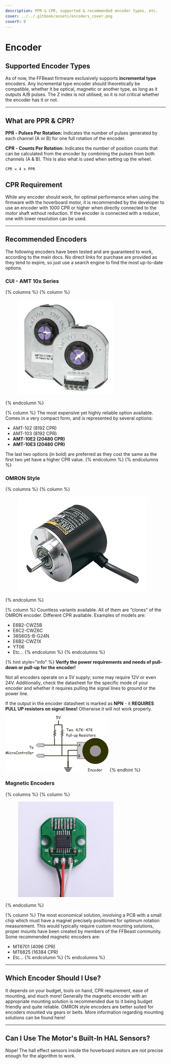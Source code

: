 ```yaml
---
description: PPR & CPR, supported & recommended encoder types, etc.
cover: ../../.gitbook/assets/encoders_cover.png
coverY: 0
---
```


# Encoder

## Supported Encoder Types

As of now, the FFBeast firmware exclusively supports **incremental type** encoders. Any incremental type encoder should theoretically be compatible, whether it be optical, magnetic or another type, as long as it outputs A/B pulses. The Z index is not utilised, so it is not critical whether the encoder has it or not.

***

## What are PPR & CPR?

**PPR** **- Pulses Per Rotation:** Indicates the number of pulses generated by each channel (A or B) for one full rotation of the encoder.

**CPR** **- Counts Per Rotation:** Indicates the number of position counts that can be calculated from the encoder by combining the pulses from both channels (A & B). This is also what is used when setting up the wheel.

```
CPR = 4 x PPR
```

## CPR Requirement

While any encoder should work, for optimal performance when using the firmware with the hoverboard motor, it is recommended by the developer to use an encoder with 1000 CPR or higher when directly connected to the motor shaft without reduction. If the encoder is connected with a reducer, one with lower resolution can be used.

***

## Recommended Encoders

The following encoders have been tested and are guaranteed to work, according to the main docs. No direct links for purchase are provided as they tend to expire, so just use a search engine to find the most up-to-date options.

### CUI - AMT 10x Series

{% columns %}
{% column %}
<figure><img src="../../.gitbook/assets/AMT 10x Encoder.png" alt=""><figcaption></figcaption></figure>
{% endcolumn %}

{% column %}
The most expensive yet highly reliable option available. Comes in a very compact form, and is represented by several options:

* AMT-102 (8192 CPR)
* AMT-103 (8192 CPR)
* **AMT-10E2 (20480 CPR)**
* **AMT-10E3 (20480 CPR)**

The last two options (in bold) are preferred as they cost the same as the first two yet have a higher CPR value.
{% endcolumn %}
{% endcolumns %}

### OMRON Style

{% columns %}
{% column %}
<figure><img src="../../.gitbook/assets/omronencoder.jpg" alt=""><figcaption></figcaption></figure>
{% endcolumn %}

{% column %}
Countless variants available. All of them are “clones” of the OMRON encoder. Different CPR available. Examples of models are:

* E6B2-CWZ5B
* E6C2-CWZ6C
* 38S6G5-B-G24N
* E6B2-CWZ1X
* YT06
* Etc…
{% endcolumn %}
{% endcolumns %}

{% hint style="info" %}
**Verify the power requirements and needs of pull-down or pull-up for the encoder!**

Not all encoders operate on a 5V supply; some may require 12V or even 24V. Additionally, check the datasheet for the specific mode of your encoder and whether it requires pulling the signal lines to ground or the power line.

If the output in the encoder datasheet is marked as **NPN** - it **REQUIRES PULL UP resistors on signal lines!** Otherwise it will not work properly.

<img src="../../.gitbook/assets/encoder-circuit.gif" alt="" data-size="original">
{% endhint %}

### Magnetic Encoders

{% columns %}
{% column %}
<figure><img src="../../.gitbook/assets/image (1).png" alt=""><figcaption></figcaption></figure>
{% endcolumn %}

{% column %}
The most economical solution, involving a PCB with a small chip which must have a magnet precisely positioned for optimum rotation measurement. This would typically require custom mounting solutions, proper mounts have been created by members of the FFBeast community. Some recommended magnetic encoders are:

* MT6701 (4096 CPR)
* MT6825 (16384 CPR)
* Etc...
{% endcolumn %}
{% endcolumns %}

***

## Which Encoder Should I Use?

It depends on your budget, tools on hand, CPR requirement, ease of mounting, and much more! Generally the magnetic encoder with an appropriate mounting solution is recommended due to it being budget friendly and quite reliable. OMRON style encoders are better suited for encoders mounted via gears or belts. More information regarding mounting solutions can be found here!

***

## Can I Use The Motor's Built-In HAL Sensors?

Nope! The hall effect sensors inside the hoverboard motors are not precise enough for the algorithm to work.
